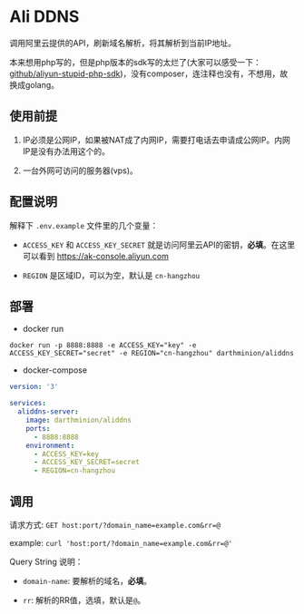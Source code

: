 # Ali DDNS

调用阿里云提供的API，刷新域名解析，将其解析到当前IP地址。

本来想用php写的，但是php版本的sdk写的太烂了(大家可以感受一下：[github/aliyun-stupid-php-sdk](https://github.com/aliyun/aliyun-openapi-php-sdk))，没有composer，连注释也没有，不想用，故换成golang。

## 使用前提

1. IP必须是公网IP，如果被NAT成了内网IP，需要打电话去申请成公网IP。内网IP是没有办法用这个的。

1. 一台外网可访问的服务器(vps)。

## 配置说明

解释下 `.env.example` 文件里的几个变量：

- `ACCESS_KEY` 和 `ACCESS_KEY_SECRET` 就是访问阿里云API的密钥，**必填**。在这里可以看到 https://ak-console.aliyun.com

- `REGION` 是区域ID，可以为空，默认是 `cn-hangzhou`

## 部署

- docker run

`docker run -p 8888:8888 -e ACCESS_KEY="key" -e ACCESS_KEY_SECRET="secret" -e REGION="cn-hangzhou" darthminion/aliddns`

- docker-compose

```yml
version: '3'

services:
  aliddns-server:
    image: darthminion/aliddns
    ports:
      - 8888:8888
    environment:
      - ACCESS_KEY=key
      - ACCESS_KEY_SECRET=secret
      - REGION=cn-hangzhou
```

## 调用

请求方式: `GET host:port/?domain_name=example.com&rr=@`

example: `curl 'host:port/?domain_name=example.com&rr=@'`

Query String 说明：

- `domain-name`: 要解析的域名，**必填**。

- `rr`: 解析的RR值，选填，默认是`@`。

